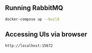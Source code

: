 ## Running RabbitMQ

```bash
docker-compose up --build
```

## Accessing UIs via browser

```
http://localhost:15672
```
